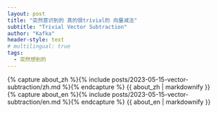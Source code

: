 ```yaml
---
layout: post
title: "突然意识到的 真的很trivial的 向量减法"
subtitle: "Trivial Vector Subtraction"
author: "Kafka"
header-style: text
# multilingual: true
tags:
  - 突然想到的
---
```


<!-- Chinese Version -->
<div class="zh post-container">
    {% capture about_zh %}{% include posts/2023-05-15-vector-subtraction/zh.md %}{% endcapture %}
    {{ about_zh | markdownify }}
</div>

<!-- English Version -->
<div class="en post-container">
    {% capture about_en %}{% include posts/2023-05-15-vector-subtraction/en.md %}{% endcapture %}
    {{ about_en | markdownify }}
</div>